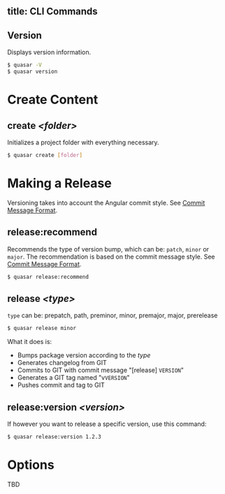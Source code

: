 title: CLI Commands
---
## Version
Displays version information.
``` bash
$ quasar -V
$ quasar version
```


# Create Content

## create *&lt;folder&gt;*
Initializes a project folder with everything necessary.
``` bash
$ quasar create [folder]
```



# Making a Release
Versioning takes into account the Angular commit style.
See [Commit Message Format](commit-message-format.html).


## release:recommend
Recommends the type of version bump, which can be: `patch`, `minor` or `major`.
The recommendation is based on the commit message style. See [Commit Message Format](commit-message-format.html).
``` bash
$ quasar release:recommend
```



## release *&lt;type&gt;*
`type` can be: prepatch, path, preminor, minor, premajor, major, prerelease
``` bash
$ quasar release minor
```

What it does is:
* Bumps package version according to the *type*
* Generates changelog from GIT
* Commits to GIT with commit message "[release] `VERSION`"
* Generates a GIT tag named "v`VERSION`"
* Pushes commit and tag to GIT



## release:version *&lt;version&gt;*
If however you want to release a specific version, use this command:
``` bash
$ quasar release:version 1.2.3
```

# Options
TBD
